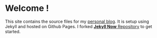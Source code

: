 # Welcome !

This site contains the source files for my [personal blog](https://andymacool.github.io). It is setup using Jekyll and hosted on Github Pages. I forked [**Jekyll Now** Repository](https://github.com/barryclark/jekyll-now) to get started.
